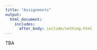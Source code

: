 ```yaml
---
title: "Assignments"
output:
  html_document:
    includes:
      after_body: include/nothing.html
---
```

TBA
